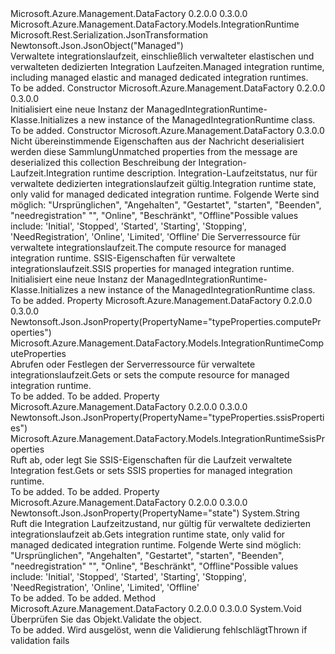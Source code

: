 <Type Name="ManagedIntegrationRuntime" FullName="Microsoft.Azure.Management.DataFactory.Models.ManagedIntegrationRuntime">
  <TypeSignature Language="C#" Value="public class ManagedIntegrationRuntime : Microsoft.Azure.Management.DataFactory.Models.IntegrationRuntime" />
  <TypeSignature Language="ILAsm" Value=".class public auto ansi beforefieldinit ManagedIntegrationRuntime extends Microsoft.Azure.Management.DataFactory.Models.IntegrationRuntime" />
  <TypeSignature Language="DocId" Value="T:Microsoft.Azure.Management.DataFactory.Models.ManagedIntegrationRuntime" />
  <TypeSignature Language="VB.NET" Value="Public Class ManagedIntegrationRuntime&#xA;Inherits IntegrationRuntime" />
  <TypeSignature Language="F#" Value="type ManagedIntegrationRuntime = class&#xA;    inherit IntegrationRuntime" />
  <AssemblyInfo>
    <AssemblyName>Microsoft.Azure.Management.DataFactory</AssemblyName>
    <AssemblyVersion>0.2.0.0</AssemblyVersion>
    <AssemblyVersion>0.3.0.0</AssemblyVersion>
  </AssemblyInfo>
  <Base>
    <BaseTypeName>Microsoft.Azure.Management.DataFactory.Models.IntegrationRuntime</BaseTypeName>
  </Base>
  <Interfaces />
  <Attributes>
    <Attribute>
      <AttributeName>Microsoft.Rest.Serialization.JsonTransformation</AttributeName>
    </Attribute>
    <Attribute>
      <AttributeName>Newtonsoft.Json.JsonObject("Managed")</AttributeName>
    </Attribute>
  </Attributes>
  <Docs>
    <summary>
            <span data-ttu-id="3b6b2-101">Verwaltete integrationslaufzeit, einschließlich verwalteter elastischen und verwalteten dedizierten Integration Laufzeiten.</span><span class="sxs-lookup"><span data-stu-id="3b6b2-101">Managed integration runtime, including managed elastic and managed dedicated integration runtimes.</span></span>
            </summary>
    <remarks>To be added.</remarks>
  </Docs>
  <Members>
    <Member MemberName=".ctor">
      <MemberSignature Language="C#" Value="public ManagedIntegrationRuntime ();" />
      <MemberSignature Language="ILAsm" Value=".method public hidebysig specialname rtspecialname instance void .ctor() cil managed" />
      <MemberSignature Language="DocId" Value="M:Microsoft.Azure.Management.DataFactory.Models.ManagedIntegrationRuntime.#ctor" />
      <MemberSignature Language="VB.NET" Value="Public Sub New ()" />
      <MemberType>Constructor</MemberType>
      <AssemblyInfo>
        <AssemblyName>Microsoft.Azure.Management.DataFactory</AssemblyName>
        <AssemblyVersion>0.2.0.0</AssemblyVersion>
        <AssemblyVersion>0.3.0.0</AssemblyVersion>
      </AssemblyInfo>
      <Parameters />
      <Docs>
        <summary>
            <span data-ttu-id="3b6b2-102">Initialisiert eine neue Instanz der ManagedIntegrationRuntime-Klasse.</span><span class="sxs-lookup"><span data-stu-id="3b6b2-102">Initializes a new instance of the ManagedIntegrationRuntime class.</span></span>
            </summary>
        <remarks>To be added.</remarks>
      </Docs>
    </Member>
    <Member MemberName=".ctor">
      <MemberSignature Language="C#" Value="public ManagedIntegrationRuntime (System.Collections.Generic.IDictionary&lt;string,object&gt; additionalProperties = null, string description = null, string state = null, Microsoft.Azure.Management.DataFactory.Models.IntegrationRuntimeComputeProperties computeProperties = null, Microsoft.Azure.Management.DataFactory.Models.IntegrationRuntimeSsisProperties ssisProperties = null);" />
      <MemberSignature Language="ILAsm" Value=".method public hidebysig specialname rtspecialname instance void .ctor(class System.Collections.Generic.IDictionary`2&lt;string, object&gt; additionalProperties, string description, string state, class Microsoft.Azure.Management.DataFactory.Models.IntegrationRuntimeComputeProperties computeProperties, class Microsoft.Azure.Management.DataFactory.Models.IntegrationRuntimeSsisProperties ssisProperties) cil managed" />
      <MemberSignature Language="DocId" Value="M:Microsoft.Azure.Management.DataFactory.Models.ManagedIntegrationRuntime.#ctor(System.Collections.Generic.IDictionary{System.String,System.Object},System.String,System.String,Microsoft.Azure.Management.DataFactory.Models.IntegrationRuntimeComputeProperties,Microsoft.Azure.Management.DataFactory.Models.IntegrationRuntimeSsisProperties)" />
      <MemberSignature Language="VB.NET" Value="Public Sub New (Optional additionalProperties As IDictionary(Of String, Object) = null, Optional description As String = null, Optional state As String = null, Optional computeProperties As IntegrationRuntimeComputeProperties = null, Optional ssisProperties As IntegrationRuntimeSsisProperties = null)" />
      <MemberSignature Language="F#" Value="new Microsoft.Azure.Management.DataFactory.Models.ManagedIntegrationRuntime : System.Collections.Generic.IDictionary&lt;string, obj&gt; * string * string * Microsoft.Azure.Management.DataFactory.Models.IntegrationRuntimeComputeProperties * Microsoft.Azure.Management.DataFactory.Models.IntegrationRuntimeSsisProperties -&gt; Microsoft.Azure.Management.DataFactory.Models.ManagedIntegrationRuntime" Usage="new Microsoft.Azure.Management.DataFactory.Models.ManagedIntegrationRuntime (additionalProperties, description, state, computeProperties, ssisProperties)" />
      <MemberType>Constructor</MemberType>
      <AssemblyInfo>
        <AssemblyName>Microsoft.Azure.Management.DataFactory</AssemblyName>
        <AssemblyVersion>0.3.0.0</AssemblyVersion>
      </AssemblyInfo>
      <Parameters>
        <Parameter Name="additionalProperties" Type="System.Collections.Generic.IDictionary&lt;System.String,System.Object&gt;" />
        <Parameter Name="description" Type="System.String" />
        <Parameter Name="state" Type="System.String" />
        <Parameter Name="computeProperties" Type="Microsoft.Azure.Management.DataFactory.Models.IntegrationRuntimeComputeProperties" />
        <Parameter Name="ssisProperties" Type="Microsoft.Azure.Management.DataFactory.Models.IntegrationRuntimeSsisProperties" />
      </Parameters>
      <Docs>
        <param name="additionalProperties"><span data-ttu-id="3b6b2-103">Nicht übereinstimmende Eigenschaften aus der Nachricht deserialisiert werden diese Sammlung</span><span class="sxs-lookup"><span data-stu-id="3b6b2-103">Unmatched properties from the message are deserialized this collection</span></span></param>
        <param name="description"><span data-ttu-id="3b6b2-104">Beschreibung der Integration-Laufzeit.</span><span class="sxs-lookup"><span data-stu-id="3b6b2-104">Integration runtime description.</span></span></param>
        <param name="state"><span data-ttu-id="3b6b2-105">Integration-Laufzeitstatus, nur für verwaltete dedizierten integrationslaufzeit gültig.</span><span class="sxs-lookup"><span data-stu-id="3b6b2-105">Integration runtime state, only valid for managed dedicated integration runtime.</span></span> <span data-ttu-id="3b6b2-106">Folgende Werte sind möglich: "Ursprünglichen", "Angehalten", "Gestartet", "starten", "Beenden", "needregistration" "", "Online", "Beschränkt", "Offline"</span><span class="sxs-lookup"><span data-stu-id="3b6b2-106">Possible values include: 'Initial', 'Stopped', 'Started', 'Starting', 'Stopping', 'NeedRegistration', 'Online', 'Limited', 'Offline'</span></span></param>
        <param name="computeProperties"><span data-ttu-id="3b6b2-107">Die Serverressource für verwaltete integrationslaufzeit.</span><span class="sxs-lookup"><span data-stu-id="3b6b2-107">The compute resource for managed integration runtime.</span></span></param>
        <param name="ssisProperties"><span data-ttu-id="3b6b2-108">SSIS-Eigenschaften für verwaltete integrationslaufzeit.</span><span class="sxs-lookup"><span data-stu-id="3b6b2-108">SSIS properties for managed integration runtime.</span></span></param>
        <summary>
            <span data-ttu-id="3b6b2-109">Initialisiert eine neue Instanz der ManagedIntegrationRuntime-Klasse.</span><span class="sxs-lookup"><span data-stu-id="3b6b2-109">Initializes a new instance of the ManagedIntegrationRuntime class.</span></span>
            </summary>
        <remarks>To be added.</remarks>
      </Docs>
    </Member>
    <Member MemberName="ComputeProperties">
      <MemberSignature Language="C#" Value="public Microsoft.Azure.Management.DataFactory.Models.IntegrationRuntimeComputeProperties ComputeProperties { get; set; }" />
      <MemberSignature Language="ILAsm" Value=".property instance class Microsoft.Azure.Management.DataFactory.Models.IntegrationRuntimeComputeProperties ComputeProperties" />
      <MemberSignature Language="DocId" Value="P:Microsoft.Azure.Management.DataFactory.Models.ManagedIntegrationRuntime.ComputeProperties" />
      <MemberSignature Language="VB.NET" Value="Public Property ComputeProperties As IntegrationRuntimeComputeProperties" />
      <MemberSignature Language="F#" Value="member this.ComputeProperties : Microsoft.Azure.Management.DataFactory.Models.IntegrationRuntimeComputeProperties with get, set" Usage="Microsoft.Azure.Management.DataFactory.Models.ManagedIntegrationRuntime.ComputeProperties" />
      <MemberType>Property</MemberType>
      <AssemblyInfo>
        <AssemblyName>Microsoft.Azure.Management.DataFactory</AssemblyName>
        <AssemblyVersion>0.2.0.0</AssemblyVersion>
        <AssemblyVersion>0.3.0.0</AssemblyVersion>
      </AssemblyInfo>
      <Attributes>
        <Attribute>
          <AttributeName>Newtonsoft.Json.JsonProperty(PropertyName="typeProperties.computeProperties")</AttributeName>
        </Attribute>
      </Attributes>
      <ReturnValue>
        <ReturnType>Microsoft.Azure.Management.DataFactory.Models.IntegrationRuntimeComputeProperties</ReturnType>
      </ReturnValue>
      <Docs>
        <summary>
            <span data-ttu-id="3b6b2-110">Abrufen oder Festlegen der Serverressource für verwaltete integrationslaufzeit.</span><span class="sxs-lookup"><span data-stu-id="3b6b2-110">Gets or sets the compute resource for managed integration runtime.</span></span>
            </summary>
        <value>To be added.</value>
        <remarks>To be added.</remarks>
      </Docs>
    </Member>
    <Member MemberName="SsisProperties">
      <MemberSignature Language="C#" Value="public Microsoft.Azure.Management.DataFactory.Models.IntegrationRuntimeSsisProperties SsisProperties { get; set; }" />
      <MemberSignature Language="ILAsm" Value=".property instance class Microsoft.Azure.Management.DataFactory.Models.IntegrationRuntimeSsisProperties SsisProperties" />
      <MemberSignature Language="DocId" Value="P:Microsoft.Azure.Management.DataFactory.Models.ManagedIntegrationRuntime.SsisProperties" />
      <MemberSignature Language="VB.NET" Value="Public Property SsisProperties As IntegrationRuntimeSsisProperties" />
      <MemberSignature Language="F#" Value="member this.SsisProperties : Microsoft.Azure.Management.DataFactory.Models.IntegrationRuntimeSsisProperties with get, set" Usage="Microsoft.Azure.Management.DataFactory.Models.ManagedIntegrationRuntime.SsisProperties" />
      <MemberType>Property</MemberType>
      <AssemblyInfo>
        <AssemblyName>Microsoft.Azure.Management.DataFactory</AssemblyName>
        <AssemblyVersion>0.2.0.0</AssemblyVersion>
        <AssemblyVersion>0.3.0.0</AssemblyVersion>
      </AssemblyInfo>
      <Attributes>
        <Attribute>
          <AttributeName>Newtonsoft.Json.JsonProperty(PropertyName="typeProperties.ssisProperties")</AttributeName>
        </Attribute>
      </Attributes>
      <ReturnValue>
        <ReturnType>Microsoft.Azure.Management.DataFactory.Models.IntegrationRuntimeSsisProperties</ReturnType>
      </ReturnValue>
      <Docs>
        <summary>
            <span data-ttu-id="3b6b2-111">Ruft ab, oder legt Sie SSIS-Eigenschaften für die Laufzeit verwaltete Integration fest.</span><span class="sxs-lookup"><span data-stu-id="3b6b2-111">Gets or sets SSIS properties for managed integration runtime.</span></span>
            </summary>
        <value>To be added.</value>
        <remarks>To be added.</remarks>
      </Docs>
    </Member>
    <Member MemberName="State">
      <MemberSignature Language="C#" Value="public string State { get; }" />
      <MemberSignature Language="ILAsm" Value=".property instance string State" />
      <MemberSignature Language="DocId" Value="P:Microsoft.Azure.Management.DataFactory.Models.ManagedIntegrationRuntime.State" />
      <MemberSignature Language="VB.NET" Value="Public ReadOnly Property State As String" />
      <MemberSignature Language="F#" Value="member this.State : string" Usage="Microsoft.Azure.Management.DataFactory.Models.ManagedIntegrationRuntime.State" />
      <MemberType>Property</MemberType>
      <AssemblyInfo>
        <AssemblyName>Microsoft.Azure.Management.DataFactory</AssemblyName>
        <AssemblyVersion>0.2.0.0</AssemblyVersion>
        <AssemblyVersion>0.3.0.0</AssemblyVersion>
      </AssemblyInfo>
      <Attributes>
        <Attribute>
          <AttributeName>Newtonsoft.Json.JsonProperty(PropertyName="state")</AttributeName>
        </Attribute>
      </Attributes>
      <ReturnValue>
        <ReturnType>System.String</ReturnType>
      </ReturnValue>
      <Docs>
        <summary>
            <span data-ttu-id="3b6b2-112">Ruft die Integration Laufzeitzustand, nur gültig für verwaltete dedizierten integrationslaufzeit ab.</span><span class="sxs-lookup"><span data-stu-id="3b6b2-112">Gets integration runtime state, only valid for managed dedicated integration runtime.</span></span> <span data-ttu-id="3b6b2-113">Folgende Werte sind möglich: "Ursprünglichen", "Angehalten", "Gestartet", "starten", "Beenden", "needregistration" "", "Online", "Beschränkt", "Offline"</span><span class="sxs-lookup"><span data-stu-id="3b6b2-113">Possible values include: 'Initial', 'Stopped', 'Started', 'Starting', 'Stopping', 'NeedRegistration', 'Online', 'Limited', 'Offline'</span></span>
            </summary>
        <value>To be added.</value>
        <remarks>To be added.</remarks>
      </Docs>
    </Member>
    <Member MemberName="Validate">
      <MemberSignature Language="C#" Value="public virtual void Validate ();" />
      <MemberSignature Language="ILAsm" Value=".method public hidebysig newslot virtual instance void Validate() cil managed" />
      <MemberSignature Language="DocId" Value="M:Microsoft.Azure.Management.DataFactory.Models.ManagedIntegrationRuntime.Validate" />
      <MemberSignature Language="VB.NET" Value="Public Overridable Sub Validate ()" />
      <MemberSignature Language="F#" Value="abstract member Validate : unit -&gt; unit&#xA;override this.Validate : unit -&gt; unit" Usage="managedIntegrationRuntime.Validate " />
      <MemberType>Method</MemberType>
      <AssemblyInfo>
        <AssemblyName>Microsoft.Azure.Management.DataFactory</AssemblyName>
        <AssemblyVersion>0.2.0.0</AssemblyVersion>
        <AssemblyVersion>0.3.0.0</AssemblyVersion>
      </AssemblyInfo>
      <ReturnValue>
        <ReturnType>System.Void</ReturnType>
      </ReturnValue>
      <Parameters />
      <Docs>
        <summary>
            <span data-ttu-id="3b6b2-114">Überprüfen Sie das Objekt.</span><span class="sxs-lookup"><span data-stu-id="3b6b2-114">Validate the object.</span></span>
            </summary>
        <remarks>To be added.</remarks>
        <exception cref="T:Microsoft.Rest.ValidationException">
            <span data-ttu-id="3b6b2-115">Wird ausgelöst, wenn die Validierung fehlschlägt</span><span class="sxs-lookup"><span data-stu-id="3b6b2-115">Thrown if validation fails</span></span>
            </exception>
      </Docs>
    </Member>
  </Members>
</Type>